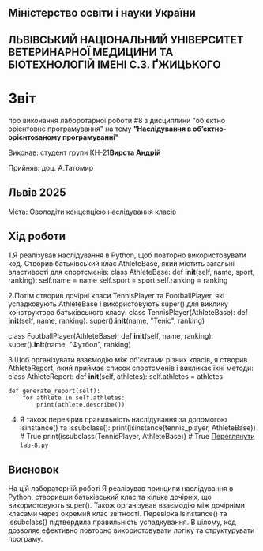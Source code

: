 ## Міністерство освіти і науки України

## ЛЬВІВСЬКИЙ НАЦІОНАЛЬНИЙ УНІВЕРСИТЕТ ВЕТЕРИНАРНОЇ МЕДИЦИНИ ТА БІОТЕХНОЛОГІЙ ІМЕНІ С.З. ҐЖИЦЬКОГО

# Звіт
про виконання лаборотарної роботи #8 з дисциплини "об'єктно орієнтовне програмування" на тему **"Наслідування в об’єктно-орієнтованому програмуванні"**


Виконав: студент групи КН-21**Вирста Андрій**

Прийняв: доц. А.Татомир

## Львів 2025

Мета: Оволодіти концепцією наслідування класів


## Хід роботи

1.Я реалізував наслідування в Python, щоб повторно використовувати код. Створив батьківський клас AthleteBase, який містить загальні властивості для спортсменів:
    class AthleteBase:
    def __init__(self, name, sport, ranking):
        self.name = name
        self.sport = sport
        self.ranking = ranking

2.Потім створив дочірні класи TennisPlayer та FootballPlayer, які успадковують AthleteBase і використовують super() для виклику конструктора батьківського класу:
    class TennisPlayer(AthleteBase):
    def __init__(self, name, ranking):
        super().__init__(name, "Теніс", ranking)

class FootballPlayer(AthleteBase):
    def __init__(self, name, ranking):
        super().__init__(name, "Футбол", ranking)

3.Щоб організувати взаємодію між об'єктами різних класів, я створив AthleteReport, який приймає список спортсменів і викликає їхні методи:
    class AthleteReport:
    def __init__(self, athletes):
        self.athletes = athletes

    def generate_report(self):
        for athlete in self.athletes:
            print(athlete.describe())

4. Я також перевірив правильність наслідування за допомогою isinstance() та issubclass():
    print(isinstance(tennis_player, AthleteBase))  # True
print(issubclass(TennisPlayer, AthleteBase))  # True
[Переглянути `lab-8.py`](./lab-8.py)

## Висновок
На цій лабораторній роботі Я  реалізував принципи наслідування в Python, створивши батьківський клас та кілька дочірніх, що використовують super(). Також організував взаємодію між дочірніми класами через окремий клас звітності. Перевірка isinstance() та issubclass() підтвердила правильність успадкування. В цілому, код дозволяє ефективно повторно використовувати логіку та структурувати програму. 
